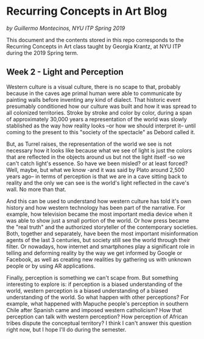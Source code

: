 # Recurring Concepts in Art Blog

*by Guillermo Montecinos, NYU ITP Spring 2019*

This document and the contents stored in this repo corresponds to the Recurring Concepts in Art class taught by Georgia Krantz, at NYU ITP during the 2019 Spring term.

## Week 2 - Light and Perception

Western culture is a visual culture, there is no scape to that, probably because in the caves age primal human were able to communicate by painting walls before inventing any kind of dialect. That historic event presumably conditioned how our culture was built and how it was spread to all colonized territories. Stroke by stroke and color by color, during a span of approximately 30,000 years a representation of the world was slowly stablished as the way how reality looks –or how we should interpret it– until coming to the present to this "society of the spectacle" as Debord called it.

But, as Turrel raises, the representation of the world we see is not necessary how it looks like because what we see of light is just the colors that are reflected in the objects around us but not the light itself -so we can't catch light's essence. So have we been misled? or at least forced? Well, maybe, but what we know -and it was said by Plato around 2,500 years ago– in terms of perception is that we are in a cave sitting back to reality and the only we can see is the world's light reflected in the cave's wall. No more than that.

And this can be used to understand how western culture has told it's own history and how western technology has been part of the narrative. For example, how television became the most important media device when it was able to show just a small portion of the world. Or how press became the "real truth" and the authorized storyteller of the contemporary societies. Both, together and separately, have been the most important misinformation agents of the last 3 centuries, but society still see the world through their filter. Or nowadays, how internet and smartphones play a significant role in telling and deforming reality by the way we get informed by Google or Facebook, as well as creating new realities by gathering us with unknown people or by using AR applications.

Finally, perception is something we can't scape from. But something interesting to explore is: if perception is a biased understanding of the world, western perception is a biased understanding of a biased understanding of the world. So what happen with other perceptions? For example, what happened with Mapuche people's perception in southern Chile after Spanish came and imposed western catholicism? How that perception can talk with western perception? How perception of African tribes dispute the conceptual territory? I think I can't answer this question right now, but I hope I'll do during the semester.
